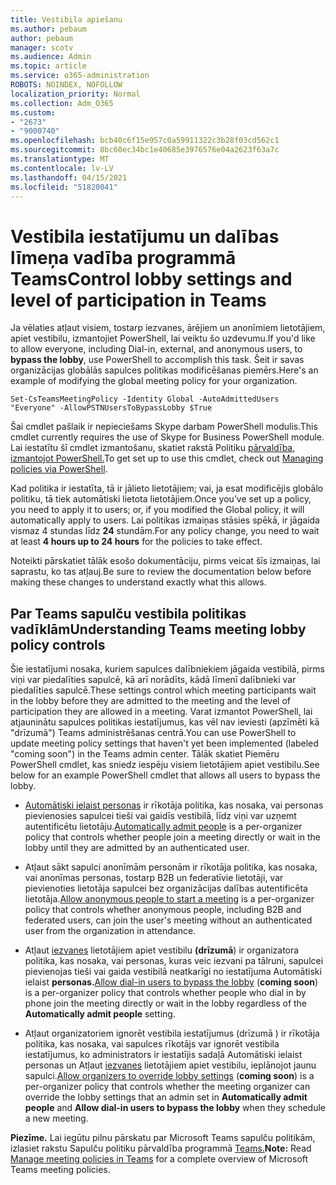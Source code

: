 ```yaml
---
title: Vestibila apiešanu
ms.author: pebaum
author: pebaum
manager: scotv
ms.audience: Admin
ms.topic: article
ms.service: o365-administration
ROBOTS: NOINDEX, NOFOLLOW
localization_priority: Normal
ms.collection: Adm_O365
ms.custom:
- "2673"
- "9000740"
ms.openlocfilehash: bcb40c6f15e957c0a59911322c3b28f03cd562c1
ms.sourcegitcommit: 8bc60ec34bc1e40685e3976576e04a2623f63a7c
ms.translationtype: MT
ms.contentlocale: lv-LV
ms.lasthandoff: 04/15/2021
ms.locfileid: "51820041"
---
```

# <a name="control-lobby-settings-and-level-of-participation-in-teams"></a><span data-ttu-id="86036-102">Vestibila iestatījumu un dalības līmeņa vadība programmā Teams</span><span class="sxs-lookup"><span data-stu-id="86036-102">Control lobby settings and level of participation in Teams</span></span>

<span data-ttu-id="86036-103">Ja vēlaties atļaut visiem, tostarp iezvanes, ārējiem un anonīmiem lietotājiem, apiet vestibilu, izmantojiet PowerShell, lai veiktu šo uzdevumu.</span><span class="sxs-lookup"><span data-stu-id="86036-103">If you'd like to allow everyone, including Dial-in, external, and anonymous users, to **bypass the lobby**, use PowerShell to accomplish this task.</span></span> <span data-ttu-id="86036-104">Šeit ir savas organizācijas globālās sapulces politikas modificēšanas piemērs.</span><span class="sxs-lookup"><span data-stu-id="86036-104">Here's an example of modifying the global meeting policy for your organization.</span></span>

`Set-CsTeamsMeetingPolicy -Identity Global -AutoAdmittedUsers "Everyone" -AllowPSTNUsersToBypassLobby $True`

<span data-ttu-id="86036-105">Šai cmdlet pašlaik ir nepieciešams Skype darbam PowerShell modulis.</span><span class="sxs-lookup"><span data-stu-id="86036-105">This cmdlet currently requires the use of Skype for Business PowerShell module.</span></span> <span data-ttu-id="86036-106">Lai iestatītu šī cmdlet izmantošanu, skatiet rakstā Politiku [pārvaldība, izmantojot PowerShell.](https://docs.microsoft.com/microsoftteams/teams-powershell-overview#managing-policies-via-powershell)</span><span class="sxs-lookup"><span data-stu-id="86036-106">To get set up to use this cmdlet, check out [Managing policies via PowerShell](https://docs.microsoft.com/microsoftteams/teams-powershell-overview#managing-policies-via-powershell).</span></span>

<span data-ttu-id="86036-107">Kad politika ir iestatīta, tā ir jālieto lietotājiem; vai, ja esat modificējis globālo politiku, tā tiek automātiski lietota lietotājiem.</span><span class="sxs-lookup"><span data-stu-id="86036-107">Once you’ve set up a policy, you need to apply it to users; or, if you modified the Global policy, it will automatically apply to users.</span></span> <span data-ttu-id="86036-108">Lai politikas izmaiņas stāsies spēkā, ir jāgaida vismaz 4 stundas līdz **24** stundām.</span><span class="sxs-lookup"><span data-stu-id="86036-108">For any policy change, you need to wait at least **4 hours up to 24 hours** for the policies to take effect.</span></span> 

<span data-ttu-id="86036-109">Noteikti pārskatiet tālāk esošo dokumentāciju, pirms veicat šīs izmaiņas, lai saprastu, ko tas atļauj.</span><span class="sxs-lookup"><span data-stu-id="86036-109">Be sure to review the documentation below before making these changes to understand exactly what this allows.</span></span>


## <a name="understanding-teams-meeting-lobby-policy-controls"></a><span data-ttu-id="86036-110">Par Teams sapulču vestibila politikas vadīklām</span><span class="sxs-lookup"><span data-stu-id="86036-110">Understanding Teams meeting lobby policy controls</span></span>

<span data-ttu-id="86036-111">Šie iestatījumi nosaka, kuriem sapulces dalībniekiem jāgaida vestibilā, pirms viņi var piedalīties sapulcē, kā arī norādīts, kādā līmenī dalībnieki var piedalīties sapulcē.</span><span class="sxs-lookup"><span data-stu-id="86036-111">These settings control which meeting participants wait in the lobby before they are admitted to the meeting and the level of participation they are allowed in a meeting.</span></span> <span data-ttu-id="86036-112">Varat izmantot PowerShell, lai atjauninātu sapulces politikas iestatījumus, kas vēl nav ieviesti (apzīmēti kā "drīzumā") Teams administrēšanas centrā.</span><span class="sxs-lookup"><span data-stu-id="86036-112">You can use PowerShell to update meeting policy settings that haven't yet been implemented (labeled "coming soon") in the Teams admin center.</span></span> <span data-ttu-id="86036-113">Tālāk skatiet Piemēru PowerShell cmdlet, kas sniedz iespēju visiem lietotājiem apiet vestibilu.</span><span class="sxs-lookup"><span data-stu-id="86036-113">See below for an example PowerShell cmdlet that allows all users to bypass the lobby.</span></span>

- <span data-ttu-id="86036-114">[Automātiski ielaist personas](https://docs.microsoft.com/microsoftteams/meeting-policies-in-teams#automatically-admit-people) ir rīkotāja politika, kas nosaka, vai personas pievienosies sapulcei tieši vai gaidīs vestibilā, līdz viņi var uzņemt autentificētu lietotāju.</span><span class="sxs-lookup"><span data-stu-id="86036-114">[Automatically admit people](https://docs.microsoft.com/microsoftteams/meeting-policies-in-teams#automatically-admit-people) is a per-organizer policy that controls whether people join a meeting directly or wait in the lobby until they are admitted by an authenticated user.</span></span>

- <span data-ttu-id="86036-115">[](https://docs.microsoft.com/microsoftteams/meeting-policies-in-teams#allow-anonymous-people-to-start-a-meeting) Atļaut sākt sapulci anonīmām personām ir rīkotāja politika, kas nosaka, vai anonīmas personas, tostarp B2B un federatīvie lietotāji, var pievienoties lietotāja sapulcei bez organizācijas dalības autentificēta lietotāja.</span><span class="sxs-lookup"><span data-stu-id="86036-115">[Allow anonymous people to start a meeting](https://docs.microsoft.com/microsoftteams/meeting-policies-in-teams#allow-anonymous-people-to-start-a-meeting) is a per-organizer policy that controls whether anonymous people, including B2B and federated users, can join the user's meeting without an authenticated user from the organization in attendance.</span></span>

- <span data-ttu-id="86036-116">Atļaut [iezvanes](https://docs.microsoft.com/microsoftteams/meeting-policies-in-teams#allow-dial-in-users-to-bypass-the-lobby-coming-soon) lietotājiem apiet vestibilu **(drīzumā**) ir organizatora politika, kas nosaka, vai personas, kuras veic iezvani pa tālruni, sapulcei pievienojas tieši vai gaida vestibilā neatkarīgi no iestatījuma Automātiski ielaist **personas.**</span><span class="sxs-lookup"><span data-stu-id="86036-116">[Allow dial-in users to bypass the lobby](https://docs.microsoft.com/microsoftteams/meeting-policies-in-teams#allow-dial-in-users-to-bypass-the-lobby-coming-soon) (**coming soon**) is a per-organizer policy that controls whether people who dial in by phone join the meeting directly or wait in the lobby regardless of the **Automatically admit people** setting.</span></span>

- <span data-ttu-id="86036-117">Atļaut organizatoriem ignorēt vestibila iestatījumus (drīzumā ) ir rīkotāja politika, kas nosaka, vai  sapulces rīkotājs  var ignorēt vestibila iestatījumus, ko administrators ir iestatījis sadaļā Automātiski ielaist personas un Atļaut [iezvanes](https://docs.microsoft.com/microsoftteams/meeting-policies-in-teams#allow-organizers-to-override-lobby-settings-coming-soon) lietotājiem apiet vestibilu, ieplānojot jaunu sapulci.</span><span class="sxs-lookup"><span data-stu-id="86036-117">[Allow organizers to override lobby settings](https://docs.microsoft.com/microsoftteams/meeting-policies-in-teams#allow-organizers-to-override-lobby-settings-coming-soon) (**coming soon**) is a per-organizer policy that controls whether the meeting organizer can override the lobby settings that an admin set in **Automatically admit people** and **Allow dial-in users to bypass the lobby** when they schedule a new meeting.</span></span>

<span data-ttu-id="86036-118">**Piezīme.** Lai iegūtu pilnu pārskatu par Microsoft Teams sapulču politikām, izlasiet rakstu Sapulču politiku pārvaldība programmā [Teams.](https://docs.microsoft.com/microsoftteams/meeting-policies-in-teams)</span><span class="sxs-lookup"><span data-stu-id="86036-118">**Note:** Read [Manage meeting policies in Teams](https://docs.microsoft.com/microsoftteams/meeting-policies-in-teams) for a complete overview of Microsoft Teams meeting policies.</span></span>
